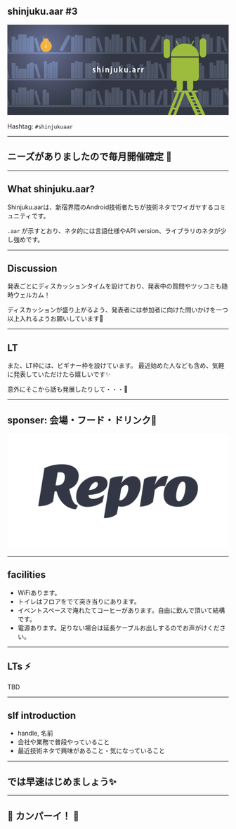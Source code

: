 ## shinjuku.aar #3

![](/assets/images/shinjukuaar.png)

Hashtag: `#shinjukuaar`

---

## ニーズがありましたので毎月開催確定 🎉

---

## What shinjuku.aar?

Shinjuku.aarは、新宿界隈のAndroid技術者たちが技術ネタでワイガヤするコミュニティです。

`.aar` が示すとおり、ネタ的には言語仕様やAPI version、ライブラリのネタが少し強めです。

---

## Discussion

発表ごとにディスカッションタイムを設けており、発表中の質問やツッコミも随時ウェルカム！

ディスカッションが盛り上がるよう、発表者には参加者に向けた問いかけを一つ以上入れるようお願いしています🙏

---

## LT

また、LT枠には、ビギナー枠を設けています。
最近始めた人なども含め、気軽に発表していただけたら嬉しいです✨

意外にそこから話も発展したりして・・・👀

---

## sponser: 会場・フード・ドリンク👏

![](/assets/images/sponsers/repro-logo-colored.png)

---

## facilities

- WiFiあります。
- トイレはフロアをでて突き当りにあります。
- イベントスペースで淹れたてコーヒーがあります。自由に飲んで頂いて結構です。
- 電源あります。足りない場合は延長ケーブルお出しするのでお声がけください。

---

## LTs ⚡

TBD

---

## slf introduction

- handle, 名前
- 会社や業務で普段やっていること
- 最近技術ネタで興味があること・気になっていること

---

## では早速はじめましょう✨

---

## 🍻 カンパーイ！ 🍕

